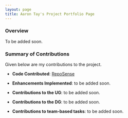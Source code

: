 ```yaml
---
layout: page
title: Aaron Tay's Project Portfolio Page
---
```


### Overview

To be added soon.

### Summary of Contributions

Given below are my contributions to the project.

* **Code Contributed**: [RepoSense](https://nus-cs2103-ay2324s1.github.io/tp-dashboard/?search=kb-tay&breakdown=true)

* **Enhancements Implemented**: to be added soon.

* **Contributions to the UG**: to be added soon.

* **Contributions to the DG**: to be added soon.

* **Contributions to team-based tasks**: to be added soon.

